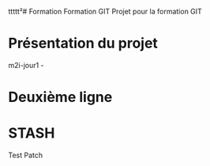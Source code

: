 ﻿ttttt²# Formation
Formation GIT
Projet pour la formation GIT

# Présentation du projet
m2i-jour1 - 

# Deuxième ligne
# STASH

Test Patch
